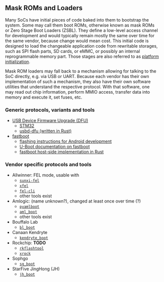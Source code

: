 ## Mask ROMs and Loaders

Many SoCs have initial pieces of code baked into them to bootstrap the system.
Some may call them boot ROMs, otherwise known as mask ROMs or Zero Stage Boot
Loaders (ZSBL). They define a low-level access channel for development and would
typically remain mostly the same over time for the same vendor, because change
would mean cost.
This initial code is designed to load the changeable application code from
rewritable storages, such as SPI flash parts, SD cards, or eMMC, or possibly an
internal reprogrammable memory part. Those stages are also referred to as
[platform initialization](platform-initialization.md).

Mask ROM loaders may fall back to a mechanism allowing for talking to the SoC
directly, e.g. via USB or UART. Because each vendor has their own implementation
of such a mechanism, they also have their own software utilities that understand
the respective protocol. With that software, one may read out chip information,
perform MMIO access, transfer data into memory and execute it, set fuses, etc.

### Generic protocols, variants and tools

- [USB Device Firmware Upgrade (DFU)](https://www.usb.org/document-library/device-firmware-upgrade-11-new-version-31-aug-2004)
  - [STM32](https://www.st.com/resource/en/application_note/an3156-usb-dfu-protocol-used-in-the-stm32-bootloader-stmicroelectronics.pdf)
  - [usbd-dfu (written in Rust)](https://github.com/vitalyvb/usbd-dfu)
- [fastboot](https://android.googlesource.com/platform/system/core/+/master/fastboot/README.md)
  - [flashing instructions for Android development](https://source.android.com/docs/setup/test/running)
  - [U-Boot documentation on fastboot](https://docs.u-boot.org/en/latest/android/fastboot-protocol.html)
  - [fastboot host-side implementation in Rust](https://github.com/platform-system-interface/fastboot)

### Vendor specific protocols and tools

- Allwinner: FEL mode, usable with
  - [`sunxi-fel`](https://github.com/linux-sunxi/sunxi-tools)
  - [`xfel`](https://github.com/xboot/xfel)
  - [`fel-cli`](https://github.com/Razican/fel-cli)
  - other tools exist
- Amlogic: (name unknown?), changed at least once over time (?)
  - [`pyamlboot`](https://github.com/superna9999/pyamlboot)
  - [`aml_boot`](https://github.com/platform-system-interface/aml_boot)
  - other tools exist
- Bouffalo Lab
  - [`bl_boot`](https://github.com/platform-system-interface/bl_boot)
- Canaan Kendryte
  - [`kendryte_boot`](https://github.com/platform-system-interface/kendryte_boot)
- Rockchip: **TODO**
  - [`rkflashtool`](https://github.com/linux-rockchip/rkflashtool)
  - [`xrock`](https://github.com/xboot/xrock)
- Sophgo
  - [`sg_boot`](https://github.com/platform-system-interface/sg_boot)
- StarFive JingHong (JH)
  - [`jh_boot`](https://github.com/platform-system-interface/jh_boot)
